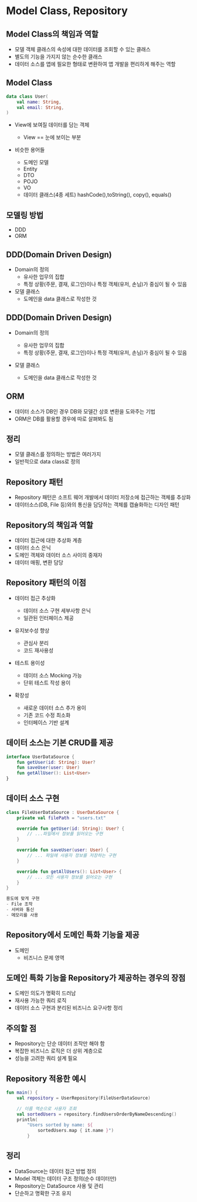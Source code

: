 # Model Class, Repository

## Model Class의 책임과 역할

- 모델 객체 클래스의 속성에 대한 데이터를 조회할 수 있는 클래스
- 별도의 기능을 가지지 않는 순수한 클래스
- 데이터 소스를 앱에 필요한 형태로 변환하여 앱 개발을 편리하게 해주는 역할 


## Model Class
```kotlin
data class User(
    val name: String,
    val email: String,
)
```

- View에 보여질 데이터를 담는 객체
    - View == 눈에 보이는 부분

- 비슷한 용어들
    - 도메인 모델
    - Entity
    - DTO
    - POJO
    - VO
    - 데이터 클래스(4종 세트)
      hashCode(),toString(), copy(), equals()

## 모델링 방법
- DDD
- ORM

## DDD(Domain Driven Design)
- Domain의 정의
    - 유사한 업무의 집합
    - 특정 상황(주문, 결재, 로그인)이나 특정 객체(유저, 손님)가 중심이 될 수 있음
- 모델 클래스
    - 도메인을 data 클래스로 작성한 것 


## DDD(Domain Driven Design)
- Domain의 정의
    - 유사한 업무의 집합
    - 특정 상황(주문, 결재, 로그인)이나 특정 객체(유저, 손님)가 중심이 될 수 있음 

- 모델 클래스
    - 도메인을 data 클래스로 작성한 것

## ORM
- 데이터 소스가 DB인 경우 DB와 모델간 상호 변환을 도와주는 기법 
- ORM은 DB를 활용할 경우에 따로 살펴봐도 됨


## 정리
- 모델 클래스를 정의하는 방법은 여러가지
- 일반적으로 data class로 정의 


## Repository 패턴
- Repository 패턴은 소프트 웨어 개발에서 데이터 저장소에 접근하는 객체를 추상화
- 데이터소스(DB, File 등)와의 통신을 담당하는 객체를 캡슐화하는 디자인 패턴 

## Repository의 책임과 역할
- 데이터 접근에 대한 추상화 계층
- 데이터 소스 은닉
- 도메인 객체와 데이터 소스 사이의 중재자
- 데이터 매핑, 변환 담당


## Repository 패턴의 이점
- 데이터 접근 추상화
  - 데이터 소스 구현 세부사항 은닉
  - 일관된 인터페이스 제공

- 유지보수성 향상
    - 관심사 분리
    - 코드 재사용성

- 테스트 용이성 
    - 데이터 소스 Mocking 가능
    - 단위 테스트 작성 용이

- 확장성
    - 새로운 데이터 소스 추가 용이
    - 기존 코드 수정 최소화
    - 인터페이스 기반 설계

## 데이터 소스는 기본 CRUD를 제공
```kotlin
interface UserDataSource {
    fun getUser(id: String): User?
    fun saveUser(user: User)
    fun getAllUser(): List<User>
}
```

## 데이터 소스 구현
```kotlin
class FileUserDataSource : UserDataSource {
    private val filePath = "users.txt"

    override fun getUser(id: String): User? {
        // ...파일에서 정보를 읽어오는 구현
    }

    override fun saveUser(user: User) {
        // ... 파일에 사용자 정보를 저장하는 구현
    }

    override fun getAllUsers(): List<User> {
        // ... 모든 사용자 정보를 읽어오는 구현 
    }
}

용도에 맞게 구현
- File 조작
- 서버와 통신
- 메모리를 사용 
```
## Repository에서 도메인 특화 기능을 제공
- 도메인
  - 비즈니스 문제 영역


## 도메인 특화 기능을 Repository가 제공하는 경우의 장점
- 도메인 의도가 명확히 드러남
- 재사용 가능한 쿼리 로직
- 데이터 소스 구현과 분리된 비즈니스 요구사항 정리 

## 주의할 점 
- Repository는 단순 데이터 조작만 해야 함
- 복잡한 비즈니스 로직은 더 상위 계층으로
- 성능을 고려한 쿼리 설계 필요 

## Repository 적용한 예시 
```kotlin
fun main() {
    val repository = UserRepository(FileUserDataSource)

    // 이름 역순으로 사용자 조회
    val sortedUsers = repository.findUsersOrderByNameDescending()
    println(
        "Users sorted by name: ${
            sortedUsers.map { it.name }")
        }
```
## 정리
- DataSource는 데이터 접근 방법 정의
- Model 객체는 데이터 구조 정의(순수 데이터만)
- Repository는 DataSource 사용 및 관리
- 단순하고 명확한 구조 유지













